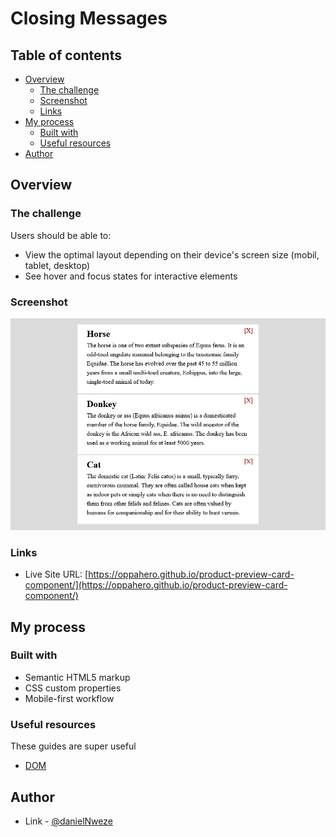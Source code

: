 # Closing Messages

## Table of contents

- [Overview](#overview)
  - [The challenge](#the-challenge)
  - [Screenshot](#screenshot)
  - [Links](#links)
- [My process](#my-process)
  - [Built with](#built-with)
  - [Useful resources](#useful-resources)
- [Author](#author)

## Overview

### The challenge

Users should be able to:

- View the optimal layout depending on their device's screen size (mobil, tablet, desktop)
- See hover and focus states for interactive elements

### Screenshot

![](./assets/images/screenshot.png)

### Links

- Live Site URL: [https://oppahero.github.io/product-preview-card-component/](https://oppahero.github.io/product-preview-card-component/)

## My process

### Built with

- Semantic HTML5 markup
- CSS custom properties
- Mobile-first workflow

### Useful resources

These guides are super useful

- [DOM](https://javascript.info)

## Author

- Link - [@danielNweze](https://www.linkedin.com/in/daniel-nweze-017909214/)

